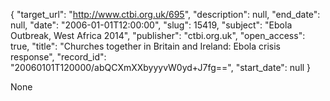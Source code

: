 {
  "target_url": "http://www.ctbi.org.uk/695", 
  "description": null, 
  "end_date": null, 
  "date": "2006-01-01T12:00:00", 
  "slug": 15419, 
  "subject": "Ebola Outbreak, West Africa 2014", 
  "publisher": "ctbi.org.uk", 
  "open_access": true, 
  "title": "Churches together in Britain and Ireland: Ebola crisis response", 
  "record_id": "20060101T120000/abQCXmXXbyyyvW0yd+J7fg==", 
  "start_date": null
}

None